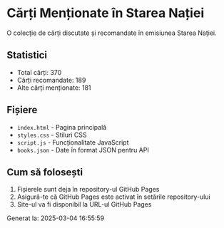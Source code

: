 # Cărți Menționate în Starea Nației

O colecție de cărți discutate și recomandate în emisiunea Starea Nației.

## Statistici
- Total cărți: 370
- Cărți recomandate: 189
- Alte cărți menționate: 181

## Fișiere
- `index.html` - Pagina principală
- `styles.css` - Stiluri CSS
- `script.js` - Funcționalitate JavaScript
- `books.json` - Date în format JSON pentru API

## Cum să folosești
1. Fișierele sunt deja în repository-ul GitHub Pages
2. Asigură-te că GitHub Pages este activat în setările repository-ului
3. Site-ul va fi disponibil la URL-ul GitHub Pages

Generat la: 2025-03-04 16:55:59
